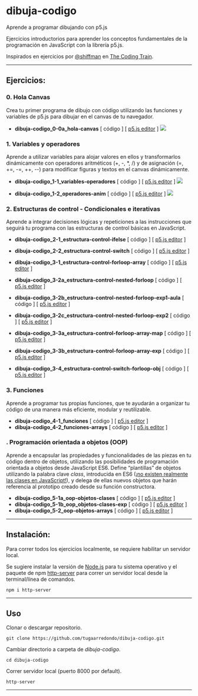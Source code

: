 # dibuja-codigo
Aprende a programar dibujando con p5.js

Ejercicios introductorios para aprender los conceptos fundamentales de la programación en JavaScript con la librería p5.js.

Inspirados en ejercicios por [@shiffman](https://github.com/CodingTrain/website) en [The Coding Train](https://www.youtube.com/playlist?list=PLRqwX-V7Uu6Zy51Q-x9tMWIv9cueOFTFA).

___

## Ejercicios:

### 0. Hola Canvas
Crea tu primer programa de dibujo con código utilizando las funciones y variables de p5.js para dibujar en el canvas de tu navegador.
- **dibuja-codigo_0-0a_hola-canvas** [ código ] [ [p5.js editor](https://editor.p5js.org/tugaarredondo/sketches/OBzRNYFyg) ]
![](https://media.giphy.com/media/cm05AHjWmKReWLaQMb/giphy.gif)

### 1. Variables y operadores
Aprende a utilizar variables para alojar valores en ellos y transformarlos dinámicamente con operadores aritméticos (+, -, *, /) y de asignación (=, +=, -=, ++, --) para modificar figuras y textos en el canvas dinámicamente. 

- **dibuja-codigo_1-1_variables-operadores** [ código ] [ [p5.js editor](https://editor.p5js.org/tugaarredondo/sketches/e_zZqoeLI) ]
![](https://media.giphy.com/media/TK4ftDQUpNuZxr1wGt/giphy.gif)

- **dibuja-codigo_1-2_operadores-anim** [ código ] [ [p5.js editor](https://editor.p5js.org/tugaarredondo/sketches/QdAB6x_1jj) ]
![](https://media.giphy.com/media/JmgOodqh5Au4a4FxaS/giphy.gif)


### 2. Estructuras de control - Condicionales e iterativas
Aprende a integrar decisiones lógicas y repeticiones a las instrucciones que seguirá tu programa con las estructuras de control básicas en JavaScript.
- **dibuja-codigo_2-1_estructura-control-ifelse** [ código ] [ [p5.js editor](https://editor.p5js.org/tugaarredondo/sketches/xb-vIMLR) ]
- **dibuja-codigo_2-2_estructura-control-switch** [ código ] [ [p5.js editor](https://editor.p5js.org/tugaarredondo/sketches/dv1HXGCQ) ]



- **dibuja-codigo_3-1_estructura-control-forloop-array** [ código ] [ [p5.js editor](https://editor.p5js.org/tugaarredondo/sketches/Pbjx3WVl) ]
- **dibuja-codigo_3-2a_estructura-control-nested-forloop** [ código ] [ [p5.js editor](https://editor.p5js.org/tugaarredondo/sketches/7_5maDD9) ]
- **dibuja-codigo_3-2b_estructura-control-nested-forloop-exp1-aula** [ código ] [ [p5.js editor](https://editor.p5js.org/tugaarredondo/sketches/4smm3NMG) ]
- **dibuja-codigo_3-2c_estructura-control-nested-forloop-exp2** [ código ] [ [p5.js editor](https://editor.p5js.org/tugaarredondo/sketches/NCXg_q_L) ]


- **dibuja-codigo_3-3a_estructura-control-forloop-array-map** [ código ] [ [p5.js editor](https://editor.p5js.org/tugaarredondo/sketches/2udcp_EIU) ]
- **dibuja-codigo_3-3b_estructura-control-forloop-array-exp** [ código ] [ [p5.js editor](https://editor.p5js.org/tugaarredondo/sketches/_rkHb19D) ]
- **dibuja-codigo_3-4_estructura-control-switch-forloop-obj** [ código ] [ [p5.js editor](https://editor.p5js.org/tugaarredondo/sketches/DUOBEUnZ) ]


### 3. Funciones
Aprende a programar tus propias funciones, que te ayudarán a organizar tu código de una manera más eficiente, modular y reutilizable.

- **dibuja-codigo_4-1_funciones** [ código ] [ [p5.js editor](https://editor.p5js.org/tugaarredondo/sketches/eb3u99XqZ) ]
- **dibuja-codigo_4-2_funciones-arrays** [ código ] [ [p5.js editor](https://editor.p5js.org/tugaarredondo/sketches/6ZsYRDbc) ]



### . Programación orientada a objetos (OOP)
Aprende a encapsular las propiedades y funcionalidades de las piezas en tu código dentro de objetos, utilizando las posibilidades de programación orientada a objetos desde JavaScript ES6. Define “plantillas” de objetos utilizando la palabra clave *class*, introducida en ES6 ([¡no existen realmente las clases en JavaScript!](https://github.com/getify/You-Dont-Know-JS/blob/2nd-ed/objects-classes/ch4.md)), y delega de ellas nuevos objetos que harán referencia al prototipo creado desde su función constructora.
- **dibuja-codigo_5-1a_oop-objetos-clases** [ código ] [ [p5.js editor](https://editor.p5js.org/tugaarredondo/sketches/oNDsEpfj) ]
- **dibuja-codigo_5-1b_oop_objetos-clases-exp** [ código ] [ [p5.js editor](https://editor.p5js.org/tugaarredondo/sketches/JswtVPh1) ]
- **dibuja-codigo_5-2_oop-objetos-arrays** [ código ] [ [p5.js editor](https://editor.p5js.org/tugaarredondo/sketches/VGgIzyOh) ]




___ 

## Instalación:
Para correr todos los ejercicios localmente, se requiere habilitar un servidor local.

Se sugiere instalar la versión de [Node.js](https://nodejs.org/en/download/) para tu sistema operativo y el paquete de npm [http-server](https://www.npmjs.com/package/http-server) para correr un servidor local desde la terminal/línea de comandos.

```
npm i http-server
````
___

## Uso

Clonar o descargar repositorio.
```
git clone https://github.com/tugaarredondo/dibuja-codigo.git
```

Cambiar directorio a carpeta de *dibuja-codigo*.

```
cd dibuja-codigo
```

Correr servidor local (puerto 8000 por default).
```
http-server
```

____
